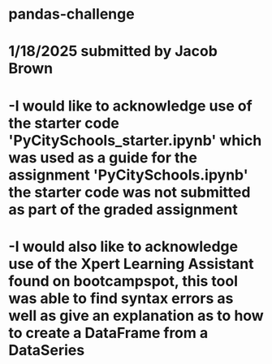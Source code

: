 # pandas-challenge
# 1/18/2025 submitted by Jacob Brown
# -I would like to acknowledge use of the starter code 'PyCitySchools_starter.ipynb' which was used as a guide for the assignment 'PyCitySchools.ipynb' the starter code was not submitted as part of the graded assignment
# -I would also like to acknowledge use of the Xpert Learning Assistant found on bootcampspot, this tool was able to find syntax errors as well as give an explanation as to how to create a DataFrame from a DataSeries

